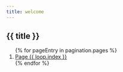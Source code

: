 ```yaml
---
title: welcome
---
```


<h2>{{ title }}</h2>
<ol>
{% for pageEntry in pagination.pages %}

<li><a href="{{ pagination.hrefs[ loop.index0 ] }}"{% if page.url == pagination.hrefs[ loop.index0 ] %} aria-current="page"{% endif %}>Page {{ loop.index }}</a></li>
{% endfor %}
</ol>
